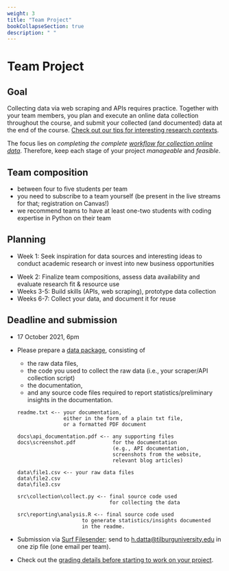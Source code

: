 ```yaml
---
weight: 3
title: "Team Project"
bookCollapseSection: true
description: " "
---
```


# Team Project

## Goal

Collecting data via web scraping and APIs requires practice. Together with your team members, you plan and execute an online data collection throughout the course, and submit your collected (and documented) data at the end of the course. [Check out our tips for interesting research contexts](projectideas.md).

The focus lies on *completing the complete [workflow for collection online data](../../tutorials/workflow)*. Therefore, keep each stage of your project *manageable* and *feasible*.

## Team composition

- between four to five students per team
- you need to subscribe to a team yourself (be present in the live streams for that; registration on Canvas!)
- we recommend teams to have at least one-two students with coding expertise in Python on their team

## Planning

- Week 1: Seek inspiration for data sources and interesting ideas to conduct academic research or invest into new business opportunities
<!--; the result of that session is a list of project ideas (i.e., with NEW ideas) that students can potentially work on; updates-->
- Week 2: Finalize team compositions, assess data availability and evaluate research fit & resource use
- Weeks 3-5: Build skills (APIs, web scraping), prototype data collection
- Weeks 6-7: Collect your data, and document it for reuse

## Deadline and submission
- 17 October 2021, 6pm
- Please prepare a [data package](grading_details), consisting of
  - the raw data files,
  - the code you used to collect the raw data (i.e., your scraper/API collection script)
  - the documentation,
  - and any source code files required to report statistics/preliminary insights in the documentation.

  ```
  readme.txt <-- your documentation,
                 either in the form of a plain txt file,
                 or a formatted PDF document

  docs\api_documentation.pdf <-- any supporting files
  docs\screenshot.pdf            for the documentation
                                 (e.g., API documentation,
                                 screenshots from the website,
                                 relevant blog articles)

  data\file1.csv <-- your raw data files
  data\file2.csv
  data\file3.csv

  src\collection\collect.py <-- final source code used
                                for collecting the data

  src\reporting\analysis.R <-- final source code used
                       to generate statistics/insights documented
                       in the readme.

  ```
- Submission via [Surf Filesender](https://filesender.surf.nl); send to h.datta@tilburguniversity.edu in one zip file (one email per team).
- Check out the [grading details before starting to work on your project](grading_details).

<!--
- If you are also taking ["Data Preparation and Workflow Management" (dPrep)](https://dprep.hannesdatta.com)...
  - You can use the data collected in this course for the team project in dPrep. The team project in dPrep runs in weeks 6-8, but you definitely need your raw data in week 5 at the latest (to prep well for week 6). In other words: generating some synergies between dPrep and oDCM comes at the cost of working on this project soon enough!
  - Please submit your entire workflow ("the same submissions") for each of the two courses, consisting of
    - your data collection, the raw data, and its documentation (focus of oDCM), and
    - the entire project pipeline (focus of dPrep, consisting of data exploration, data preparation, automation and deployment).
  - For oDCM, please *zip* your entire pipeline (so we're sure to get all the files for grading).
  - For dPrep, please only provide us with the link to your GitHub repository.

-->

<!--
